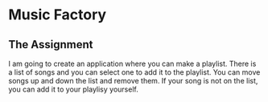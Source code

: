 # Music Factory

## The Assignment

I am going to create an application where you can make a playlist. There is a list of songs and you can select one to add it to the playlist. You can move songs up and down the list and remove them. If your song is not on the list, you can add it to your playlisy yourself.